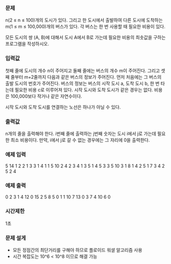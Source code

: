 ### 문제
n(2 ≤ n ≤ 100)개의 도시가 있다.
그리고 한 도시에서 출발하여 다른 도시에 도착하는 m(1 ≤ m ≤ 100,000)개의 버스가 있다.
각 버스는 한 번 사용할 때 필요한 비용이 있다.

모든 도시의 쌍 (A, B)에 대해서 도시 A에서 B로 가는데 필요한 비용의 최솟값을 구하는 프로그램을 작성하시오.

### 입력값
첫째 줄에 도시의 개수 n이 주어지고 둘째 줄에는 버스의 개수 m이 주어진다.
그리고 셋째 줄부터 m+2줄까지 다음과 같은 버스의 정보가 주어진다.
먼저 처음에는 그 버스의 출발 도시의 번호가 주어진다.
버스의 정보는 버스의 시작 도시 a, 도착 도시 b, 한 번 타는데 필요한 비용 c로 이루어져 있다.
시작 도시와 도착 도시가 같은 경우는 없다.
비용은 100,000보다 작거나 같은 자연수이다.

시작 도시와 도착 도시를 연결하는 노선은 하나가 아닐 수 있다.

### 출력값
n개의 줄을 출력해야 한다.
i번째 줄에 출력하는 j번째 숫자는 도시 i에서 j로 가는데 필요한 최소 비용이다. 만약, i에서 j로 갈 수 없는 경우에는 그 자리에 0을 출력한다.

### 예제 입력
5
14
1 2 2
1 3 3
1 4 1
1 5 10
2 4 2
3 4 1
3 5 1
4 5 3
3 5 10
3 1 8
1 4 2
5 1 7
3 4 2
5 2 4

### 예제 출력
0 2 3 1 4
12 0 15 2 5
8 5 0 1 1
10 7 13 0 3
7 4 10 6 0

### 시간제한
1초

### 문제 설게
- 모든 정점간의 최단거리를 구해야 하므로 플로이드 워셜 알고리즘 사용
- 시간 복잡도는 10^6 < 10^8 이므로 해결 가능
